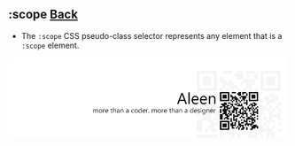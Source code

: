 ## :scope [**Back**](./../pseudoClass.md)

- The `:scope` CSS pseudo-class selector represents any element that is a `:scope` element.

<a href="http://aleen42.github.io/" target="_blank" ><img src="./../../../pic/tail.gif"></a>
